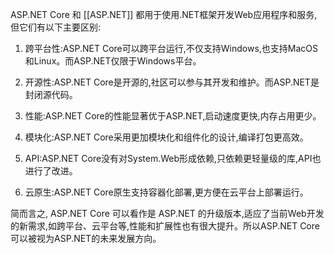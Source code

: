 ASP.NET Core 和 [[ASP.NET]] 都用于使用.NET框架开发Web应用程序和服务,但它们有以下主要区别:

1. 跨平台性:ASP.NET Core可以跨平台运行,不仅支持Windows,也支持MacOS和Linux。而ASP.NET仅限于Windows平台。

2. 开源性:ASP.NET Core是开源的,社区可以参与其开发和维护。而ASP.NET是封闭源代码。

3. 性能:ASP.NET Core的性能显著优于ASP.NET,启动速度更快,内存占用更少。

4. 模块化:ASP.NET Core采用更加模块化和组件化的设计,编译打包更高效。

5. API:ASP.NET Core没有对System.Web形成依赖,只依赖更轻量级的库,API也进行了改进。

6. 云原生:ASP.NET Core原生支持容器化部署,更方便在云平台上部署运行。

简而言之, ASP.NET Core 可以看作是 ASP.NET 的升级版本,适应了当前Web开发的新需求,如跨平台、云平台等,性能和扩展性也有很大提升。所以ASP.NET Core可以被视为ASP.NET的未来发展方向。